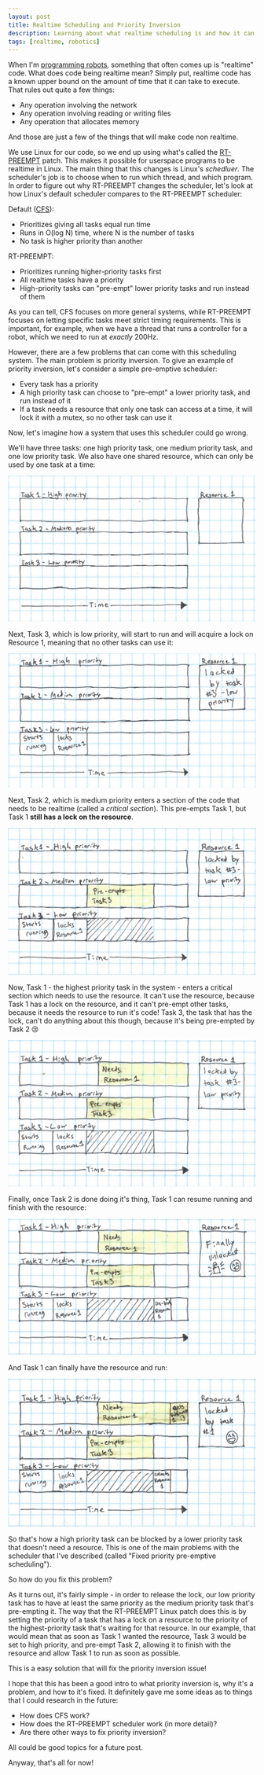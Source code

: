 ```yaml
---
layout: post
title: Realtime Scheduling and Priority Inversion
description: Learning about what realtime scheduling is and how it can result in priority inversion
tags: [realtime, robotics]
---
```

When I'm [programming robots](http://www.citruscircuits.org/), something that often comes up is "realtime" code. What does code being realtime mean? Simply put, realtime code has a known upper bound on the amount of time that it can take to execute. That rules out quite a few things:

* Any operation involving the network
* Any operation involving reading or writing files
* Any operation that allocates memory

And those are just a few of the things that will make code non realtime.

We use Linux for our code, so we end up using what's called the [RT-PREEMPT](https://rt.wiki.kernel.org/index.php/Main_Page) patch. This makes it possible for userspace programs to be realtime in Linux. The main thing that this changes is Linux's _schedluer_. The scheduler's job is to choose when to run which thread, and which program. In order to figure out why RT-PREEMPT changes the scheduler, let's look at how Linux's default scheduler compares to the RT-PREEMPT scheduler:

Default ([CFS](https://en.wikipedia.org/wiki/Completely_Fair_Scheduler)):

* Prioritizes giving all tasks equal run time
* Runs in O(log N) time, where N is the number of tasks
* No task is higher priority than another

RT-PREEMPT:

* Prioritizes running higher-priority tasks first
* All realtime tasks have a priority
* High-priority tasks can "pre-empt" lower priority tasks and run instead of them

As you can tell, CFS focuses on more general systems, while RT-PREEMPT focuses on letting specific tasks meet strict timing requirements. This is important, for example, when we have a thread that runs a controller for a robot, which we need to run at _exactly_ 200Hz.

However, there are a few problems that can come with this scheduling system. The main problem is priority inversion. To give an example of priority inversion, let's consider a simple pre-emptive scheduler:

* Every task has a priority
* A high priority task can choose to "pre-empt" a lower priority task, and run instead of it
* If a task needs a resource that only one task can access at a time, it will lock it with a mutex, so no other task can use it

Now, let's imagine how a system that uses this scheduler could go wrong.

We'll have three tasks: one high priority task, one medium priority task, and one low priority task. We also have one shared resource, which can only be used by one task at a time:

<img src="../img/priority_inversion/1.jpg" alt="Priority inversion 1">

Next, Task 3, which is low priority, will start to run and will acquire a lock on Resource 1, meaning that no other tasks can use it:

<img src="../img/priority_inversion/3.jpg" alt="Priority inversion 3">

Next, Task 2, which is medium priority enters a section of the code that needs to be realtime (called a _critical section_). This pre-empts Task 1, but Task 1 **still has a lock on the resource**.

<img src="../img/priority_inversion/4.jpg" alt="Priority inversion 4">

Now, Task 1 - the highest priority task in the system - enters a critical section which needs to use the resource. It can't use the resource, because Task 1 has a lock on the resource, and it can't pre-empt other tasks, because it needs the resource to run it's code! Task 3, the task that has the lock, can't do anything about this though, because it's being pre-empted by Task 2 😢

<img src="../img/priority_inversion/5.jpg" alt="Priority inversion 5">

Finally, once Task 2 is done doing it's thing, Task 1 can resume running and finish with the resource:

<img src="../img/priority_inversion/6.jpg" alt="Priority inversion 6">

And Task 1 can finally have the resource and run:

<img src="../img/priority_inversion/7.jpg" alt="Priority inversion 7">

So that's how a high priority task can be blocked by a lower priority task that doesn't need a resource. This is one of the main problems with the scheduler that I've described (called "Fixed priority pre-emptive scheduling").

So how do you fix this problem?

As it turns out, it's fairly simple - in order to release the lock, our low priority task has to have at least the same priority as the medium priority task that's pre-empting it. The way that the RT-PREEMPT Linux patch does this is by setting the priority of a task that has a lock on a resource to the priority of the highest-priority task that's waiting for that resource. In our example, that would mean that as soon as Task 1 wanted the resource, Task 3 would be set to high priority, and pre-empt Task 2, allowing it to finish with the resource and allow Task 1 to run as soon as possible.

This is a easy solution that will fix the priority inversion issue!

I hope that this has been a good intro to what priority inversion is, why it's a problem, and how to it's fixed. It definitely gave me some ideas as to things that I could research in the future:

* How does CFS work?
* How does the RT-PREEMPT scheduler work (in more detail)?
* Are there other ways to fix priority inversion?

All could be good topics for a future post.

Anyway, that's all for now!
